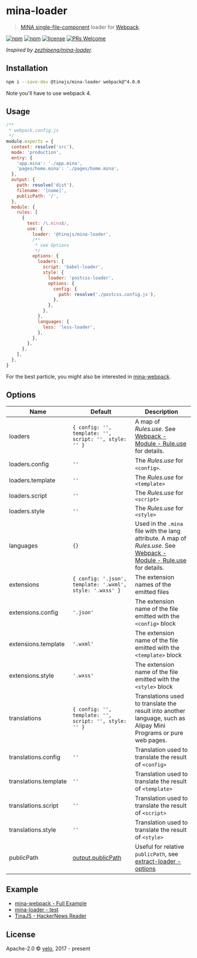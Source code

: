 # mina-loader

> [MINA single-file-component](https://tinajs.github.io/tina/#/guide/package-management-and-build-tools) loader for [Webpack](https://webpack.js.org/).

[![npm](https://img.shields.io/npm/v/@tinajs/mina-loader.svg?style=flat-square)](https://www.npmjs.com/package/@tinajs/mina-loader)
[![npm](https://img.shields.io/npm/dw/@tinajs/mina-loader.svg?style=flat-square)](https://www.npmjs.com/package/@tinajs/mina-loader)
[![license](https://img.shields.io/npm/l/@tinajs/mina-loader.svg?style=flat-square)](./LICENSE)
[![PRs Welcome](https://img.shields.io/badge/PRs-welcome-brightgreen.svg?style=flat-square)](http://makeapullrequest.com)

_Inspired by [zezhipeng/mina-loader](https://github.com/zezhipeng/mina-loader)._

## Installation

```bash
npm i --save-dev @tinajs/mina-loader webpack@^4.0.0
```

Note you'll have to use webpack 4.

## Usage

```javascript
/**
 * webpack.config.js
 */
module.exports = {
  context: resolve('src'),
  mode: 'production',
  entry: {
    'app.mina': './app.mina',
    'pages/home.mina': './pages/home.mina',
  },
  output: {
    path: resolve('dist'),
    filename: '[name]',
    publicPath: '/',
  },
  module: {
    rules: [
      {
        test: /\.mina$/,
        use: {
          loader: '@tinajs/mina-loader',
          /**
           * see Options
           */
          options: {
            loaders: {
              script: 'babel-loader',
              style: {
                loader: 'postcss-loader',
                options: {
                  config: {
                    path: resolve('./postcss.config.js'),
                  },
                },
              },
            },
            languages: {
              less: 'less-loader',
            },
          },
        },
      },
    ],
  },
}
```

For the best particle, you might also be interested in [mina-webpack](https://github.com/tinajs/mina-webpack/).

## Options

| Name                  | Default                                                                             | Description                                                                                                                                                                   |
| --------------------- | ----------------------------------------------------------------------------------- | ----------------------------------------------------------------------------------------------------------------------------------------------------------------------------- |
| loaders               | `{ config: '', template: '', script: '', style: '' }`                               | A map of _Rules.use_. See [Webpack - Module - Rule.use](https://webpack.js.org/configuration/module/#rule-use) for details.                                                   |
| loaders.config        | `''`                                                                                | The _Rules.use_ for `<config>`.                                                                                                                                               |
| loaders.template      | `''`                                                                                | The _Rules.use_ for `<template>`                                                                                                                                              |
| loaders.script        | `''`                                                                                | The _Rules.use_ for `<script>`                                                                                                                                                |
| loaders.style         | `''`                                                                                | The _Rules.use_ for `<style>`                                                                                                                                                 |
| languages             | `{}`                                                                                | Used in the `.mina` file with the lang attribute. A map of _Rules.use_. See [Webpack - Module - Rule.use](https://webpack.js.org/configuration/module/#rule-use) for details. |
| extensions            | `{ config: '.json', template: '.wxml', style: '.wxss' }`                            | The extension names of the emitted files                                                                                                                                      |
| extensions.config     | `'.json'`                                                                           | The extension name of the file emitted with the `<config>` block                                                                                                              |
| extensions.template   | `'.wxml'`                                                                           | The extension name of the file emitted with the `<template>` block                                                                                                            |
| extensions.style      | `'.wxss'`                                                                           | The extension name of the file emitted with the `<style>` block                                                                                                               |
| translations          | `{ config: '', template: '', script: '', style: '' }`                               | Translations used to translate the result into another language, such as Alipay Mini Programs or pure web pages.                                                              |
| translations.config   | `''`                                                                                | Translation used to translate the result of `<config>`                                                                                                                        |
| translations.template | `''`                                                                                | Translation used to translate the result of `<template>`                                                                                                                      |
| translations.script   | `''`                                                                                | Translation used to translate the result of `<script>`                                                                                                                        |
| translations.style    | `''`                                                                                | Translation used to translate the result of `<style>`                                                                                                                         |
| publicPath            | [output.publicPath](https://webpack.js.org/configuration/output/#output-publicpath) | Useful for relative `publicPath`, see [extract-loader - options](https://github.com/peerigon/extract-loader#options)                                                          |

## Example

- [mina-webpack - Full Example](https://github.com/tinajs/mina-webpack/tree/master/example)
- [mina-loader - test](https://github.com/tinajs/mina-webpack/tree/master/packages/mina-loader/test)
- [TinaJS - HackerNews Reader](https://github.com/tinajs/tina-hackernews)

## License

Apache-2.0 &copy; [yelo](https://github.com/imyelo), 2017 - present
